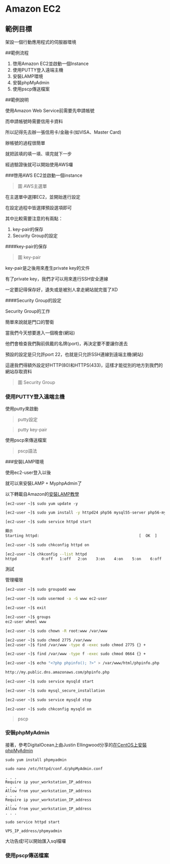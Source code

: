 # Amazon EC2

## 範例目標
架設一個行動應用程式的伺服器環境

##範例流程
1. 啓用Amazon EC2並啟動一個Instance
2. 使用PUTTY登入遠端主機
3. 安裝LAMP環境
4. 安裝phpMyAdmin
5. 使用pscp傳送檔案

##範例說明

使用Amazon Web Service前需要先申請帳號

而申請帳號時需要信用卡資料

所以記得先去辦一張信用卡/金融卡(如VISA、Master Card)

辦帳號的過程很簡單

就把該填的填一填、填完就下一步

經過驗證後就可以開始使用AWS囉

###啓用AWS EC2並啟動一個instance

>圖 AWS主選單

在主選單中選擇EC2，並開始進行設定

在設定過程中皆選擇預設選項即可

其中比較需要注意的有兩點：

1. key-pair的保存
2. Security Group的設定

####key-pair的保存

>圖 key-pair

key-pair是之後用來產生private key的文件

有了private key，我們才可以用來進行SSH安全連線

一定要記得保存好，遺失或是被別人拿走網站就完蛋了XD

####Security Group的設定

Security Group的工作

簡單來說就是門口的警衛

當我們今天想要進入一個晚會(網站)

他們會檢查我們胸前佩戴的名牌(port)，再決定要不要讓你進去

預設的設定是只允許port 22，也就是只允許SSH連線到遠端主機(網站)

這邊我們得額外設定好HTTP(80)和HTTPS(433)，這樣才能從別的地方到我們的網站存取資料

>圖 Security Group

### 使用PUTTY登入遠端主機


使用putty來啟動

>putty設定

>putty key-pair


使用pscp來傳送檔案

> pscp語法

###安裝LAMP環境

使用ec2-user登入以後

就可以來安裝LAMP + MyphpAdmin了

以下轉載自Amazon的[安裝LAMP教學](http://docs.aws.amazon.com/AWSEC2/latest/UserGuide/install-LAMP.html)

```bahs
[ec2-user ~]$ sudo yum update -y
```

```bash
[ec2-user ~]$ sudo yum install -y httpd24 php56 mysql55-server php56-mysqlnd
```

```bash
[ec2-user ~]$ sudo service httpd start

顯示
Starting httpd:                                            [  OK  ]
```

```bash
[ec2-user ~]$ sudo chkconfig httpd on
```

```bash
[ec2-user ~]$ chkconfig --list httpd
httpd           0:off   1:off   2:on    3:on    4:on    5:on    6:off
```

測試


管理權限

```bash
[ec2-user ~]$ sudo groupadd www
```

```bash
[ec2-user ~]$ sudo usermod -a -G www ec2-user
```

```bash
[ec2-user ~]$ exit
```

```bash
[ec2-user ~]$ groups
ec2-user wheel www
```

```bash
[ec2-user ~]$ sudo chown -R root:www /var/www
```

```bash
[ec2-user ~]$ sudo chmod 2775 /var/www
[ec2-user ~]$ find /var/www -type d -exec sudo chmod 2775 {} +
```

```bash
[ec2-user ~]$ find /var/www -type f -exec sudo chmod 0664 {} +
```

```bash
[ec2-user ~]$ echo "<?php phpinfo(); ?>" > /var/www/html/phpinfo.php
```
```bash
http://my.public.dns.amazonaws.com/phpinfo.php
```

```bash
[ec2-user ~]$ sudo service mysqld start
```

```bash
[ec2-user ~]$ sudo mysql_secure_installation
```

```bash
[ec2-user ~]$ sudo service mysqld stop
```

```bash
[ec2-user ~]$ sudo chkconfig mysqld on
```


> pscp

### 安裝phpMyAdmin

接著，參考DigitalOcean上由Justin Ellingwood分享的[在CentOS上安裝phpMyAdmin](https://www.digitalocean.com/community/tutorials/how-to-install-and-secure-phpmyadmin-on-a-centos-6-4-vps)

```
sudo yum install phpmyadmin
```

```
sudo nano /etc/httpd/conf.d/phpMyAdmin.conf
```

```
. . .
Require ip your_workstation_IP_address
. . .
Allow from your_workstation_IP_address
. . .
Require ip your_workstation_IP_address
. . .
Allow from your_workstation_IP_address
. . .
```

```
sudo service httpd start
```

```
VPS_IP_address/phpmyadmin
```

大功告成!可以開始匯入sql檔囉


### 使用pscp傳送檔案




